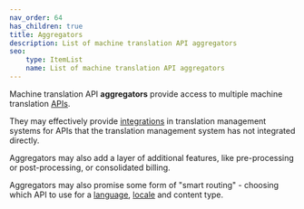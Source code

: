 ```yaml
---
nav_order: 64
has_children: true
title: Aggregators
description: List of machine translation API aggregators
seo:
    type: ItemList
    name: List of machine translation API aggregators
---
```


Machine translation API **aggregators** provide access to multiple machine translation [APIs](/apis/apis.md).

They may effectively provide [integrations](/integrations/integrations.md) in translation management systems for APIs that the translation management system has not integrated directly.

Aggregators may also add a layer of additional features, like pre-processing or post-processing, or consolidated billing.

Aggregators may also promise some form of "smart routing" - choosing which API to use for a [language](/languages/languages.md), [locale](/applications/advanced-concepts/locale.md) and content type.
